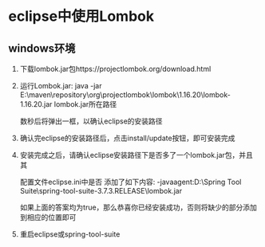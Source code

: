 # eclipse中使用Lombok
## windows环境
1. 下载lombok.jar包https://projectlombok.org/download.html

2. 运行Lombok.jar: java -jar E:\maven\repository\org\projectlombok\lombok\1.16.20\lombok-1.16.20.jar	lombok.jar所在路径

	数秒后将弹出一框，以确认eclipse的安装路径

3. 确认完eclipse的安装路径后，点击install/update按钮，即可安装完成

4. 安装完成之后，请确认eclipse安装路径下是否多了一个lombok.jar包，并且其

	配置文件eclipse.ini中是否 添加了如下内容: 
    -javaagent:D:\Spring Tool Suite\spring-tool-suite-3.7.3.RELEASE\lombok.jar
    
	如果上面的答案均为true，那么恭喜你已经安装成功，否则将缺少的部分添加到相应的位置即可

5. 重启eclipse或spring-tool-suite